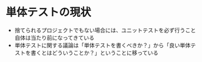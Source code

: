 単体テストの現状
=====

* 捨てられるプロジェクトでもない場合には、ユニットテストを必ず行うこと自体は当たり前になってきている
* 単体テストに関する議論は「単体テストを書くべきか？」から「良い単体テストを書くとはどういうことか？」ということに移っている